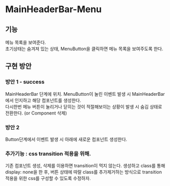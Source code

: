 # MainHeaderBar-Menu

## 기능

메뉴 목록을 보여준다.   
초기상태는 숨겨져 있는 상태, MenuButton을 클릭하면 메뉴 목록을 보여주도록 한다.  

## 구현 방안

### 방안 1 - success 

MainHeaderBar 단계에 위치. MenuButton이 눌린 이벤트 발생 시 MainHeaderBar에서 인지하고 해당 컴포넌트를 생성한다.  
다시한번 메뉴 버튼이 눌리거나 닫히는 것이 적절해보이는 상황이 발생 시 숨김 상태로 전환한다. (or Component 삭제)

### 방안 2

Button단계에서 이벤트 발생 시 아래에 새로운 컴포넌트 생성한다.

### 추가기능 : css transition 적용을 위해. 

기존 컴포넌트 생성, 삭제를 이용하면 transition이 먹지 않는다. 
생성하고 class를 통해 display: none을 한 후, 버튼 상태에 따랄 class를 추가제거하는 방식으로 transition 적용을 위한 css를 구성할 수 있도록 수정하자.